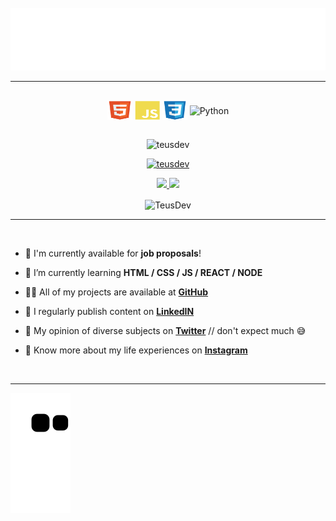<div align="center">
	<br>
	<a href="https://github.com/teusdev">
		<img src="header.svg" width="800" height="100" alt="Hi!">
	</a>
</div>
<hr>
<div align="center" style="display: inline_block"><br>
	<img align="center" alt="HTML" height="30" width="40" src="https://raw.githubusercontent.com/devicons/devicon/master/icons/html5/html5-original.svg">
	<img align="center" alt="Js" height="30" width="40" src="https://raw.githubusercontent.com/devicons/devicon/master/icons/javascript/javascript-plain.svg">
	<img align="center" alt="CSS" height="30" width="40" src="https://raw.githubusercontent.com/devicons/devicon/master/icons/css3/css3-original.svg">
	<img align="center" alt="Python" height="30" width="40" src="https://cdn.jsdelivr.net/gh/devicons/devicon/icons/python/python-original.svg">
</div>
<br>
<div align="center">
    <p>
        <img src="https://komarev.com/ghpvc/?username=teusdev&label=Profile%20views&color=0e75b6&style=flat" alt="teusdev"/>
    </p>
    <p>
        <a href="https://github.com/ryo-ma/github-profile-trophy"><img src="https://github-profile-trophy.vercel.app/?username=teusdev" alt="teusdev"/></a>
    </p>
    <a href="https://github.com/teusdev">
        <img height="180em" src="https://github-readme-stats.vercel.app/api?username=teusdev&show_icons=true&theme=codeSTACKr&include_all_commits=true&count_private=true"/>
        <img height="180em" src="https://github-readme-stats.vercel.app/api/top-langs/?username=teusdev&layout=compact&langs_count=6&card_width=400px&theme=codeSTACKr"/>
    </a>
	<p><img align="center" src="http://github-readme-streak-stats.herokuapp.com?user=TeusDev&theme=hacker&date_format=j%20M%5B%20Y%5D&border=0C1924&background=09131B&ring=D8582C&stroke=0C1924&fire=FFFFFF&currStreakNum=FFFFFF&sideNums=FFFFFF&currStreakLabel=D8582C&sideLabels=D8582C&dates=7C7C7C" alt="TeusDev" /></p>
</div>
<hr>
<br>

-   🔭 I'm currently available for **job proposals**!

-   🌱 I’m currently learning **HTML / CSS / JS / REACT / NODE**

<!-- -   👯 I’m contributing to the the open-source community via [???] -->

<!-- -   🤝 And also with test automation frameworks [???] -->

-   👨‍💻 All of my projects are available at **[GitHub](https://github.com/teusdev)**

-   📝 I regularly publish content on **[LinkedIN](https://linkedin.com/in/teusdev)**

-   💬 My opinion of diverse subjects on **[Twitter](https://twitter.com/teusdev)** // don't expect much 😅

<!-- -   📫 How to reach me **mail** -->

-   📄 Know more about my life experiences on **[Instagram](https://instagram.com/teusdev)**

<br>
<hr>
<div>

![Snake animation](https://github.com/teusdev/teusdev/blob/output/github-contribution-grid-snake.svg)

</div>
